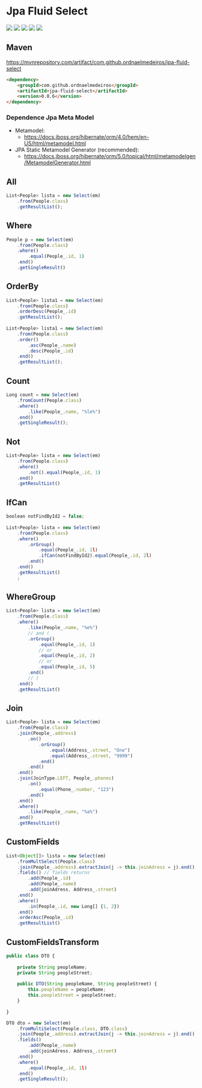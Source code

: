 # Jpa Fluid Select

![](https://img.shields.io/github/stars/ordnaelmedeiros/jpa-fluid-select.svg) ![](https://img.shields.io/github/forks/ordnaelmedeiros/jpa-fluid-select.svg) ![](https://img.shields.io/github/tag/ordnaelmedeiros/jpa-fluid-select.svg) ![](https://img.shields.io/github/release/ordnaelmedeiros/jpa-fluid-select.svg) ![](https://img.shields.io/github/issues/ordnaelmedeiros/jpa-fluid-select.svg)

## Maven
https://mvnrepository.com/artifact/com.github.ordnaelmedeiros/jpa-fluid-select
```html
<dependency>
	<groupId>com.github.ordnaelmedeiros</groupId>
	<artifactId>jpa-fluid-select</artifactId>
	<version>0.0.6</version>
</dependency>
```

### Dependence Jpa Meta Model
- Metamodel:
	- https://docs.jboss.org/hibernate/orm/4.0/hem/en-US/html/metamodel.html
- JPA Static Metamodel Generator (recommended):
	- https://docs.jboss.org/hibernate/orm/5.0/topical/html/metamodelgen/MetamodelGenerator.html


## All
```javascript
List<People> lista = new Select(em)
	.from(People.class)
	.getResultList();
```

## Where
```javascript
People p = new Select(em)
	.from(People.class)
	.where()
		.equal(People_.id, 1)
	.end()
	.getSingleResult()
```


## OrderBy
```javascript
List<People> lista1 = new Select(em)
	.from(People.class)
	.orderDesc(People_.id)
	.getResultList();
	
List<People> lista1 = new Select(em)
	.from(People.class)
	.order()
		.asc(People_.name)
		.desc(People_.id)
	.end()
	.getResultList();
```


## Count
```javascript
Long count = new Select(em)
	.fromCount(People.class)
	.where()
		.like(People_.name, "%le%")
	.end()
	.getSingleResult();
```

## Not
```javascript
List<People> lista = new Select(em)
	.from(People.class)
	.where()
		.not().equal(People_.id, 1)
	.end()
	.getResultList()
```

## IfCan
```javascript
boolean notFindById2 = false;
		
List<People> lista = new Select(em)
	.from(People.class)
	.where()
		.orGroup()
			.equal(People_.id, 1l)
			.ifCan(notFindById2).equal(People_.id, 2l)
		.end()
	.end()
	.getResultList()
	;
```

## WhereGroup
```javascript
List<People> lista = new Select(em)
	.from(People.class)
	.where()
		.like(People_.name, "%e%")
		// and (
		.orGroup()
			.equal(People_.id, 1)
			// or
			.equal(People_.id, 2)
			// or
			.equal(People_.id, 5)
		.end()
		// )
	.end()
	.getResultList()
```

## Join
```javascript
List<People> lista = new Select(em)
	.from(People.class)
	.join(People_.address)
		.on()
			.orGroup()
				.equal(Address_.street, "One")
				.equal(Address_.street, "9999")
			.end()
		.end()
	.end()
	.join(JoinType.LEFT, People_.phones)
		.on()
			.equal(Phone_.number, "123")
		.end()
	.end()
	.where()
		.like(People_.name, "%a%")
	.end()
	.getResultList()
```

## CustomFields
```javascript
List<Object[]> lista = new Select(em)
	.fromMultSelect(People.class)
	.join(People_.address).extractJoin(j -> this.joinAdress = j).end()
	.fields() // fields returns
		.add(People_.id)
		.add(People_.name)
		.add(joinAdress, Address_.street)
	.end()
	.where()
		.in(People_.id, new Long[] {1, 2})
	.end()
	.orderAsc(People_.id)
	.getResultList()
```

## CustomFieldsTransform
```javascript
public class DTO {
	
	private String peopleName;
	private String peopleStreet;
	
	public DTO(String peopleName, String peopleStreet) {
		this.peopleName = peopleName;
		this.peopleStreet = peopleStreet;
	}
	
}

DTO dto = new Select(em)
	.fromMultiSelect(People.class, DTO.class)
	.join(People_.address).extractJoin(j -> this.joinAdress = j).end()
	.fields()
		.add(People_.name)
		.add(joinAdress, Address_.street)
	.end()
	.where()
		.equal(People_.id, 1l)
	.end()
	.getSingleResult();
```

